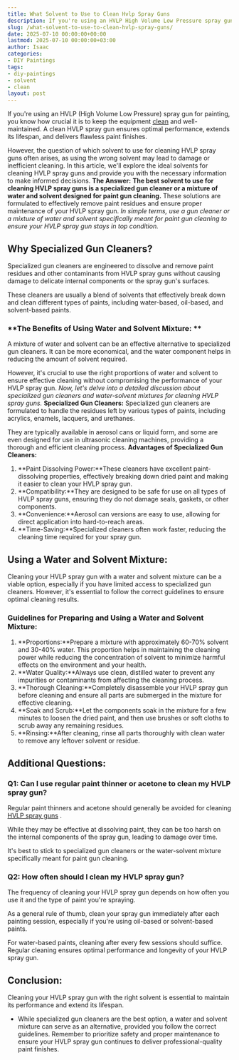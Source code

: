 ```yaml
---
title: What Solvent to Use to Clean Hvlp Spray Guns
description: If you're using an HVLP High Volume Low Pressure spray gun for painting, you know how crucial it is to keep the equipment clean and well-maintained.
slug: /what-solvent-to-use-to-clean-hvlp-spray-guns/
date: 2025-07-10 00:00:00+00:00
lastmod: 2025-07-10 00:00:00+03:00
author: Isaac
categories:
- DIY Paintings
tags:
- diy-paintings
- solvent
- clean
layout: post
---
```

If you're using an HVLP (High Volume Low Pressure) spray gun for painting, you know how crucial it is to keep the equipment [clean](https://pestpolicy.com/how-do-i-clean-and-maintain-my-painting-shoes-to-prolong-their-lifespan/) and well-maintained. A clean HVLP spray gun ensures optimal performance, extends its lifespan, and delivers flawless paint finishes.

However, the question of which solvent to use for cleaning HVLP spray guns often arises, as using the wrong solvent may lead to damage or inefficient cleaning. In this article, we'll explore the ideal solvents for cleaning HVLP spray guns and provide you with the necessary information to make informed decisions.
**The Answer:**
**The best solvent to use for cleaning HVLP spray guns is a specialized gun cleaner or a mixture of water and solvent designed for paint gun cleaning.**
These solutions are formulated to effectively remove paint residues and ensure proper maintenance of your HVLP spray gun.
*In simple terms, use a gun cleaner or a mixture of water and solvent specifically meant for paint gun cleaning to ensure your HVLP spray gun stays in top condition.*
## **Why Specialized Gun Cleaners?**
Specialized gun cleaners are engineered to dissolve and remove paint residues and other contaminants from HVLP spray guns without causing damage to delicate internal components or the spray gun's surfaces.

These cleaners are usually a blend of solvents that effectively break down and clean different types of paints, including water-based, oil-based, and solvent-based paints.
### **The Benefits of Using Water and Solvent Mixture: **
A mixture of water and solvent can be an effective alternative to specialized gun cleaners. It can be more economical, and the water component helps in reducing the amount of solvent required.

However, it's crucial to use the right proportions of water and solvent to ensure effective cleaning without compromising the performance of your HVLP spray gun.
*Now, let's delve into a detailed discussion about specialized gun cleaners and water-solvent mixtures for cleaning HVLP spray guns.*
**Specialized Gun Cleaners:**
Specialized gun cleaners are formulated to handle the residues left by various types of paints, including acrylics, enamels, lacquers, and urethanes.

They are typically available in aerosol cans or liquid form, and some are even designed for use in ultrasonic cleaning machines, providing a thorough and efficient cleaning process.
**Advantages of Specialized Gun Cleaners:**
1. **Paint Dissolving Power:**These cleaners have excellent paint-dissolving properties, effectively breaking down dried paint and making it easier to clean your HVLP spray gun.
2. **Compatibility:**They are designed to be safe for use on all types of HVLP spray guns, ensuring they do not damage seals, gaskets, or other components.
3. **Convenience:**Aerosol can versions are easy to use, allowing for direct application into hard-to-reach areas.
4. **Time-Saving:**Specialized cleaners often work faster, reducing the cleaning time required for your spray gun.
## **Using a Water and Solvent Mixture:**
Cleaning your HVLP spray gun with a water and solvent mixture can be a viable option, especially if you have limited access to specialized gun cleaners. However, it's essential to follow the correct guidelines to ensure optimal cleaning results.
### **Guidelines for Preparing and Using a Water and Solvent Mixture:**
1. **Proportions:**Prepare a mixture with approximately 60-70% solvent and 30-40% water. This proportion helps in maintaining the cleaning power while reducing the concentration of solvent to minimize harmful effects on the environment and your health.
2. **Water Quality:**Always use clean, distilled water to prevent any impurities or contaminants from affecting the cleaning process.
3. **Thorough Cleaning:**Completely disassemble your HVLP spray gun before cleaning and ensure all parts are submerged in the mixture for effective cleaning.
4. **Soak and Scrub:**Let the components soak in the mixture for a few minutes to loosen the dried paint, and then use brushes or soft cloths to scrub away any remaining residues.
5. **Rinsing:**After cleaning, rinse all parts thoroughly with clean water to remove any leftover solvent or residue.
## **Additional Questions:**
### **Q1: Can I use regular paint thinner or acetone to clean my HVLP spray gun?**
Regular paint thinners and acetone should generally be avoided for cleaning
[HVLP spray guns](https://pestpolicy.com/best-hvlp-spray-gun-for-woodworking/)
.

While they may be effective at dissolving paint, they can be too harsh on the internal components of the spray gun, leading to damage over time.

It's best to stick to specialized gun cleaners or the water-solvent mixture specifically meant for paint gun cleaning.
### **Q2: How often should I clean my HVLP spray gun?**
The frequency of cleaning your HVLP spray gun depends on how often you use it and the type of paint you're spraying.

As a general rule of thumb, clean your spray gun immediately after each painting session, especially if you're using oil-based or solvent-based paints.

For water-based paints, cleaning after every few sessions should suffice. Regular cleaning ensures optimal performance and longevity of your HVLP spray gun.
## **Conclusion:**
Cleaning your HVLP spray gun with the right solvent is essential to maintain its performance and extend its lifespan.
- While specialized gun cleaners are the best option, a water and solvent mixture can serve as an alternative, provided you follow the correct guidelines.
Remember to prioritize safety and proper maintenance to ensure your HVLP spray gun continues to deliver professional-quality paint finishes.